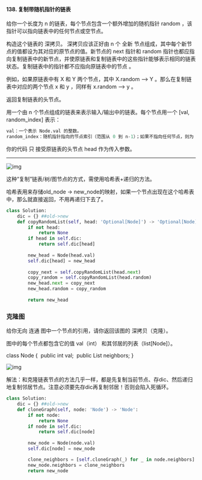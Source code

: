 #### 138. 复制带随机指针的链表

给你一个长度为 n 的链表，每个节点包含一个额外增加的随机指针 random ，该指针可以指向链表中的任何节点或空节点。

构造这个链表的 深拷贝。 深拷贝应该正好由 n 个 全新 节点组成，其中每个新节点的值都设为其对应的原节点的值。新节点的 next 指针和 random 指针也都应指向复制链表中的新节点，并使原链表和复制链表中的这些指针能够表示相同的链表状态。复制链表中的指针都不应指向原链表中的节点 。

例如，如果原链表中有 X 和 Y 两个节点，其中 X.random --> Y 。那么在复制链表中对应的两个节点 x 和 y ，同样有 x.random --> y 。

返回复制链表的头节点。

用一个由 n 个节点组成的链表来表示输入/输出中的链表。每个节点用一个 [val, random_index] 表示：

```python
val：一个表示 Node.val 的整数。
random_index：随机指针指向的节点索引（范围从 0 到 n-1）；如果不指向任何节点，则为  null 。
```

你的代码 只 接受原链表的头节点 head 作为传入参数。

----

![img](https://assets.leetcode.com/uploads/2019/12/18/e1.png)

这种“复制”链表/树/图节点的方式，需使用哈希表+递归的方法。

哈希表用来存储old_node -> new_node的映射，如果一个节点出现在这个哈希表中，那么就直接返回，不用再递归下去了。

```python
class Solution:
    dic = {} ##old->new
    def copyRandomList(self, head: 'Optional[Node]') -> 'Optional[Node]':
        if not head:
            return None
        if head in self.dic:
            return self.dic[head]
        
        new_head = Node(head.val)
        self.dic[head] = new_head
        
        copy_next = self.copyRandomList(head.next)
        copy_random = self.copyRandomList(head.random)
        new_head.next = copy_next
        new_head.random = copy_random
        
        return new_head
```



### 克隆图

给你无向 连通 图中一个节点的引用，请你返回该图的 深拷贝（克隆）。

图中的每个节点都包含它的值 val（int） 和其邻居的列表（list[Node]）。

class Node {
​    public int val;
​    public List<Node> neighbors;
}

![img](https://assets.leetcode-cn.com/aliyun-lc-upload/uploads/2020/02/01/133_clone_graph_question.png)

解法：和克隆链表节点的方法几乎一样，都是先复制当前节点、存dic、然后递归地复制邻居节点。注意必须要先存dic再复制邻居！否则会陷入死循环。

```python
class Solution:
    dic = {} ##old->new
    def cloneGraph(self, node: 'Node') -> 'Node':
        if not node:
            return None
        if node in self.dic:
            return self.dic[node]
        
        new_node = Node(node.val)
        self.dic[node] = new_node

        clone_neighbors = [self.cloneGraph(_) for _ in node.neighbors]
        new_node.neighbors = clone_neighbors
        return new_node
```


